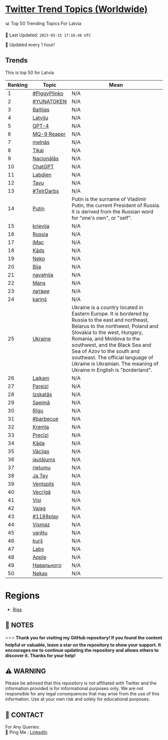 [Twitter Trend Topics (Worldwide)](https://github.com/ErcinDedeoglu/Twitter-Trend-Topics)
==========


📊 Top 50 Trending Topics For Latvia

📆 Last Updated: `2023-03-15 17:16:46 UTC`

🔧 Updated every 1 hour!


## Trends

This is top 50 for Latvia

| Ranking | Topic | Mean |
| ------- | ------------ | ------------ |
| 1 | [#PiggyPlinko](http://twitter.com/search?q=%23PiggyPlinko) | N/A |
| 2 | [#YUNATOKEN](http://twitter.com/search?q=%23YUNATOKEN) | N/A |
| 3 | [Baltijas](http://twitter.com/search?q=Baltijas) | N/A |
| 4 | [Latviju](http://twitter.com/search?q=Latviju) | N/A |
| 5 | [GPT-4](http://twitter.com/search?q=GPT-4) | N/A |
| 6 | [MQ-9 Reaper](http://twitter.com/search?q=MQ-9+Reaper) | N/A |
| 7 | [melnās](http://twitter.com/search?q=meln%c4%81s) | N/A |
| 8 | [Tikai](http://twitter.com/search?q=Tikai) | N/A |
| 9 | [Nacionālās](http://twitter.com/search?q=Nacion%c4%81l%c4%81s) | N/A |
| 10 | [ChatGPT](http://twitter.com/search?q=ChatGPT) | N/A |
| 11 | [Labdien](http://twitter.com/search?q=Labdien) | N/A |
| 12 | [Tavu](http://twitter.com/search?q=Tavu) | N/A |
| 13 | [#TeIrDarbs](http://twitter.com/search?q=%23TeIrDarbs) | N/A |
| 14 | [Putin](http://twitter.com/search?q=Putin) | Putin is the surname of Vladimir Putin, the current President of Russia. It is derived from the Russian word for "one's own", or "self". |
| 15 | [krievija](http://twitter.com/search?q=krievija) | N/A |
| 16 | [Russia](http://twitter.com/search?q=Russia) | N/A |
| 17 | [iMac](http://twitter.com/search?q=iMac) | N/A |
| 18 | [Kāds](http://twitter.com/search?q=K%c4%81ds) | N/A |
| 19 | [Neko](http://twitter.com/search?q=Neko) | N/A |
| 20 | [Bija](http://twitter.com/search?q=Bija) | N/A |
| 21 | [navaļnija](http://twitter.com/search?q=nava%c4%bcnija) | N/A |
| 22 | [Mans](http://twitter.com/search?q=Mans) | N/A |
| 23 | [латвии](http://twitter.com/search?q=%d0%bb%d0%b0%d1%82%d0%b2%d0%b8%d0%b8) | N/A |
| 24 | [kariņš](http://twitter.com/search?q=kari%c5%86%c5%a1) | N/A |
| 25 | [Ukraine](http://twitter.com/search?q=Ukraine) | Ukraine is a country located in Eastern Europe. It is bordered by Russia to the east and northeast, Belarus to the northwest, Poland and Slovakia to the west, Hungary, Romania, and Moldova to the southwest, and the Black Sea and Sea of Azov to the south and southeast. The official language of Ukraine is Ukrainian. The meaning of Ukraine in English is "borderland". |
| 26 | [Laikam](http://twitter.com/search?q=Laikam) | N/A |
| 27 | [Pareizi](http://twitter.com/search?q=Pareizi) | N/A |
| 28 | [Izskatās](http://twitter.com/search?q=Izskat%c4%81s) | N/A |
| 29 | [Saeimā](http://twitter.com/search?q=Saeim%c4%81) | N/A |
| 30 | [Rīgu](http://twitter.com/search?q=R%c4%abgu) | N/A |
| 31 | [#barbecue](http://twitter.com/search?q=%23barbecue) | N/A |
| 32 | [Kremļa](http://twitter.com/search?q=Krem%c4%bca) | N/A |
| 33 | [Precīzi](http://twitter.com/search?q=Prec%c4%abzi) | N/A |
| 34 | [Kāda](http://twitter.com/search?q=K%c4%81da) | N/A |
| 35 | [Vācijas](http://twitter.com/search?q=V%c4%81cijas) | N/A |
| 36 | [jautājums](http://twitter.com/search?q=jaut%c4%81jums) | N/A |
| 37 | [rietumu](http://twitter.com/search?q=rietumu) | N/A |
| 38 | [Ja Tev](http://twitter.com/search?q=Ja+Tev) | N/A |
| 39 | [Ventspils](http://twitter.com/search?q=Ventspils) | N/A |
| 40 | [Vecrīgā](http://twitter.com/search?q=Vecr%c4%abg%c4%81) | N/A |
| 41 | [Visi](http://twitter.com/search?q=Visi) | N/A |
| 42 | [Vajag](http://twitter.com/search?q=Vajag) | N/A |
| 43 | [#1188play](http://twitter.com/search?q=%231188play) | N/A |
| 44 | [Vismaz](http://twitter.com/search?q=Vismaz) | N/A |
| 45 | [varētu](http://twitter.com/search?q=var%c4%93tu) | N/A |
| 46 | [kurš](http://twitter.com/search?q=kur%c5%a1) | N/A |
| 47 | [Labs](http://twitter.com/search?q=Labs) | N/A |
| 48 | [Apple](http://twitter.com/search?q=Apple) | N/A |
| 49 | [Навального](http://twitter.com/search?q=%d0%9d%d0%b0%d0%b2%d0%b0%d0%bb%d1%8c%d0%bd%d0%be%d0%b3%d0%be) | N/A |
| 50 | [Nekas](http://twitter.com/search?q=Nekas) | N/A |



# Regions

* [Riga](</Latvia/Riga.md>)



## 📝 NOTES

⭐⭐⭐ **Thank you for visiting my GitHub repository! If you found the content helpful or valuable, leave a star on the repository to show your support. It encourages me to continue updating the repository and allows others to discover it. Thanks for your help!**


## ⚠️ WARNING

Please be advised that this repository is not affiliated with Twitter and the information provided is for informational purposes only. We are not responsible for any legal consequences that may arise from the use of this information. Use at your own risk and solely for educational purposes.


## 📨 CONTACT

 For Any Queries:  
            🏓 Ping Me : [LinkedIn](https://www.linkedin.com/in/ercindedeoglu/)
